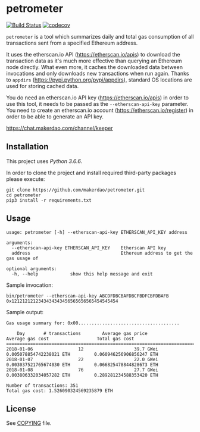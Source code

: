 # petrometer

[![Build Status](https://travis-ci.org/makerdao/petrometer.svg?branch=master)](https://travis-ci.org/makerdao/petrometer)
[![codecov](https://codecov.io/gh/makerdao/petrometer/branch/master/graph/badge.svg)](https://codecov.io/gh/makerdao/petrometer)

`petrometer` is a tool which summarizes daily and total gas consumption of all transactions sent
from a specified Ethereum address.

It uses the etherscan.io API (<https://etherscan.io/apis>) to download the transaction data as it's
much more effective than querying an Ethereum node directly. What even more, it caches the downloaded
data between invocations and only downloads new transactions when run again. Thanks to `appdirs`
(<https://pypi.python.org/pypi/appdirs>), standard OS locations are used for storing cached data.

You do need an etherscan.io API key (<https://etherscan.io/apis>) in order to use this tool,
it needs to be passed as the `--etherscan-api-key` parameter. You need to create an etherscan.io
account (<https://etherscan.io/register>) in order to be able to generate an API key.

<https://chat.makerdao.com/channel/keeper>

## Installation

This project uses *Python 3.6.6*.

In order to clone the project and install required third-party packages please execute:
```
git clone https://github.com/makerdao/petrometer.git
cd petrometer
pip3 install -r requirements.txt
```

## Usage

```
usage: petrometer [-h] --etherscan-api-key ETHERSCAN_API_KEY address

arguments:
  --etherscan-api-key ETHERSCAN_API_KEY    Etherscan API key
  address                                  Ethereum address to get the gas usage of

optional arguments:
  -h, --help            show this help message and exit
```

Sample invocation:

```
bin/petrometer --etherscan-api-key ABCDFDBCBAFDBCFBDFCBFDBAFB 0x1212121212343434343456565656565454545454
```

Sample output:

```
Gas usage summary for: 0x00......................................

    Day       # transactions        Average gas price              Average gas cost                  Total gas cost        
===========================================================================================================================
2018-01-06                 12                   39.7 GWei         0.005078854742238021 ETH         0.060946256906856247 ETH
2018-01-07                 22                   22.0 GWei         0.003037521765674030 ETH         0.066825478844828673 ETH
2018-01-08                 76                   27.7 GWei         0.003806332034057282 ETH         0.289281234588353420 ETH

Number of transactions: 351
Total gas cost: 1.526090324569235879 ETH
```

## License

See [COPYING](https://github.com/makerdao/petrometer/blob/master/COPYING) file.
